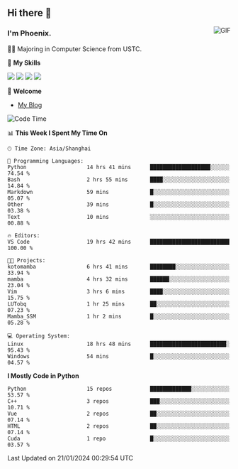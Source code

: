 ## Hi there 👋
<img align="right" alt="GIF" src="https://raw.githubusercontent.com/JoeyBling/JoeyBling/master/pic/pusheencode.gif" />

### I'm Phoenix.

👨‍🎓 Majoring in Computer Science from USTC.

🌟 **My Skills**

![](https://img.shields.io/badge/-Python-3e74a2?style=flat-square&logo=Python&logoColor=fff)
![](https://img.shields.io/badge/-C++-9f62a5?style=flat&logo=cplusplus&logoColor=white)
![](https://img.shields.io/badge/-Linux-185886?style=flat-square&logo=Linux&logoColor=fff)
![](https://img.shields.io/badge/-Rust-ff4136?style=flat-square&logo=Rust&logoColor=fff)

💬 **Welcome**

- [My Blog](https://ysy-phoenix.github.io/)

<!--START_SECTION:waka-->
![Code Time](http://img.shields.io/badge/Code%20Time-499%20hrs%2032%20mins-blue)

📊 **This Week I Spent My Time On** 

```text
🕑︎ Time Zone: Asia/Shanghai

💬 Programming Languages: 
Python                   14 hrs 41 mins      ███████████████████░░░░░░   74.54 % 
Bash                     2 hrs 55 mins       ████░░░░░░░░░░░░░░░░░░░░░   14.84 % 
Markdown                 59 mins             █░░░░░░░░░░░░░░░░░░░░░░░░   05.07 % 
Other                    39 mins             █░░░░░░░░░░░░░░░░░░░░░░░░   03.38 % 
Text                     10 mins             ░░░░░░░░░░░░░░░░░░░░░░░░░   00.88 % 

🔥 Editors: 
VS Code                  19 hrs 42 mins      █████████████████████████   100.00 % 

🐱‍💻 Projects: 
kotomamba                6 hrs 41 mins       ████████░░░░░░░░░░░░░░░░░   33.94 % 
mamba                    4 hrs 32 mins       ██████░░░░░░░░░░░░░░░░░░░   23.04 % 
Vim                      3 hrs 6 mins        ████░░░░░░░░░░░░░░░░░░░░░   15.75 % 
LUTobq                   1 hr 25 mins        ██░░░░░░░░░░░░░░░░░░░░░░░   07.23 % 
Mamba_SSM                1 hr 2 mins         █░░░░░░░░░░░░░░░░░░░░░░░░   05.28 % 

💻 Operating System: 
Linux                    18 hrs 48 mins      ████████████████████████░   95.43 % 
Windows                  54 mins             █░░░░░░░░░░░░░░░░░░░░░░░░   04.57 % 
```

**I Mostly Code in Python** 

```text
Python                   15 repos            █████████████░░░░░░░░░░░░   53.57 % 
C++                      3 repos             ███░░░░░░░░░░░░░░░░░░░░░░   10.71 % 
Vue                      2 repos             ██░░░░░░░░░░░░░░░░░░░░░░░   07.14 % 
HTML                     2 repos             ██░░░░░░░░░░░░░░░░░░░░░░░   07.14 % 
Cuda                     1 repo              █░░░░░░░░░░░░░░░░░░░░░░░░   03.57 % 
```




 Last Updated on 21/01/2024 00:29:54 UTC
<!--END_SECTION:waka-->

<!--
**ysy-phoenix/ysy-phoenix** is a ✨ _special_ ✨ repository because its `README.md` (this file) appears on your GitHub profile.

Here are some ideas to get you started:

- 🔭 I’m currently working on ...
- 🌱 I’m currently learning ...
- 👯 I’m looking to collaborate on ...
- 🤔 I’m looking for help with ...
- 💬 Ask me about ...
- 📫 How to reach me: ...
- 😄 Pronouns: ...
- ⚡ Fun fact: ...
-->
